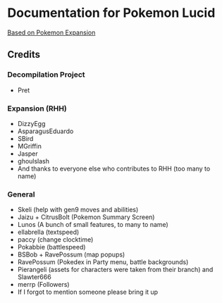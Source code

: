 # Documentation for Pokemon Lucid

[Based on Pokemon Expansion](https://github.com/rh-hideout/pokeemerald-expansion)

## Credits

### Decompilation Project
* Pret

### Expansion (RHH)
* DizzyEgg
* AsparagusEduardo
* SBird
* MGriffin
* Jasper
* ghoulslash
* And thanks to everyone else who contributes to RHH (too many to name)

### General
* Skeli (help with gen9 moves and abilities)
* Jaizu + CitrusBolt (Pokemon Summary Screen)
* Lunos (A bunch of small features, to many to name)
* ellabrella (textspeed)
* paccy (change clocktime)
* Pokabbie (battlespeed)
* BSBob + RavePossum (map popups)
* RavePossum (Pokedex in Party menu, battle backgrounds)
* Pierangeli (assets for characters were taken from their branch) and Slawter666
* merrp (Followers)
* If I forgot to mention someone please bring it up
